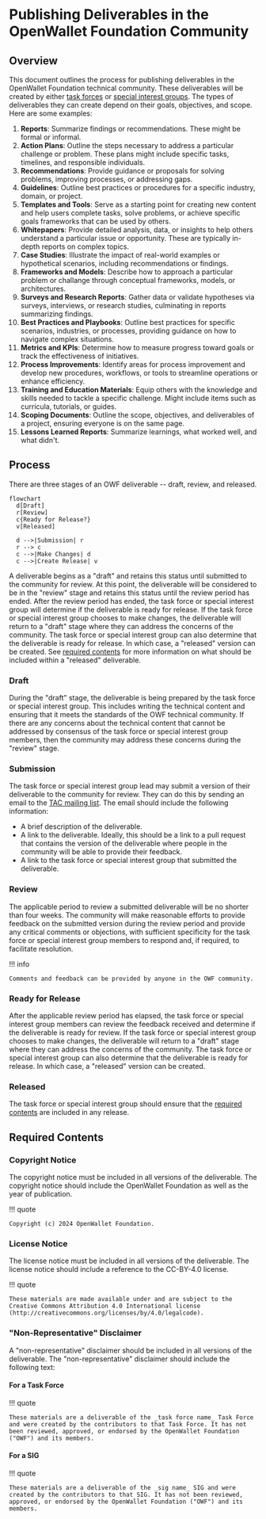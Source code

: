 # Publishing Deliverables in the OpenWallet Foundation Community

## Overview

This document outlines the process for publishing deliverables in the OpenWallet Foundation technical community. These deliverables will be created by either [task forces](./task-force-process.md) or [special interest groups](./special-interest-group-process.md). The types of deliverables they can create depend on their goals, 
objectives, and scope. Here are some examples:

1. **Reports**: Summarize findings or recommendations.  These might be formal or informal.
1. **Action Plans**: Outline the steps necessary to address a particular challenge or problem. These plans might include specific tasks, timelines, and responsible individuals.
1. **Recommendations**: Provide guidance or proposals for solving problems, improving processes, or addressing gaps.
1. **Guidelines**: Outline best practices or procedures for a specific industry, domain, or project.
1. **Templates and Tools**: Serve as a starting point for creating new content and help users complete tasks, solve problems, or achieve specific goals frameworks that can be used by others.
1. **Whitepapers**: Provide detailed analysis, data, or insights to help others understand a particular issue or opportunity. These are typically in-depth reports on complex topics.
1. **Case Studies**: Illustrate the impact of real-world examples or hypothetical scenarios, including recommendations or findings.
1. **Frameworks and Models**: Describe how to approach a particular problem or challange through conceptual frameworks, models, or architectures.
1. **Surveys and Research Reports**: Gather data or validate hypotheses via surveys, interviews, or research studies, culminating in reports summarizing findings.
1. **Best Practices and Playbooks**: Outline best practices for specific scenarios, industries, or processes, providing guidance on how to navigate complex situations.
1. **Metrics and KPIs**: Determine how to measure progress toward goals or track the effectiveness of initiatives.
1. **Process Improvements**: Identify areas for process improvement and develop new procedures, workflows, or tools to streamline operations or enhance efficiency.
1. **Training and Education Materials**: Equip others with the knowledge and skills needed to tackle a specific challenge. Might include items such as curricula, tutorials, or guides.
1. **Scoping Documents**: Outline the scope, objectives, and deliverables of a project, ensuring everyone is on the same page.
1. **Lessons Learned Reports**: Summarize learnings, what worked well, and what didn't.

## Process

There are three stages of an OWF deliverable -- draft, review, and released.

```mermaid
flowchart
  d[Draft]
  r[Review]
  c{Ready for Release?}
  v[Released]

  d -->|Submission| r
  r --> c
  c -->|Make Changes| d
  c -->|Create Release| v
```

A deliverable begins as a "draft" and retains this status until submitted to the community for review. At this point, the deliverable will be considered to be in the "review" stage and retains this status until the review period has ended. After the review period has ended, the task force or special interest group will determine if the deliverable is ready for release. If the task force or special interest group chooses to make changes, the deliverable will return to a "draft" stage where they can address the concerns of the community. The task force or special interest group can also determine that the deliverable is ready for release. In which case, a "released" version can be created. See [required contents](#required-contents) for more information on what should be included within a "released" deliverable.

### Draft

During the "draft" stage, the deliverable is being prepared by the task force or special interest group. This includes writing the technical content and ensuring that it meets the standards of the OWF technical community. If there are any concerns about the technical content that cannot be addressed by consensus of the task force or special interest group members, then the community may address these concerns during the "review" stage.

### Submission

The task force or special interest group lead may submit a version of their deliverable to the community for review. They can do this by sending an email to the [TAC mailing list](mailto:tac@lists.openwallet.foundation). The email should include the following information:

- A brief description of the deliverable.
- A link to the deliverable. Ideally, this should be a link to a pull request that contains the version of the deliverable where people in the community will be able to provide their feedback.
- A link to the task force or special interest group that submitted the deliverable.

### Review

The applicable period to review a submitted deliverable will be no shorter than four weeks. The community will make reasonable efforts to provide feedback on the submitted version during the review period and provide any critical comments or objections, with sufficient specificity for the task force or special interest group members to respond and, if required, to facilitate resolution. 

!!! info

    Comments and feedback can be provided by anyone in the OWF community.

### Ready for Release

After the applicable review period has elapsed, the task force or special interest group members can review the feedback received and determine if the deliverable is ready for review. If the task force or special interest group chooses to make changes, the deliverable will return to a "draft" stage where they can address the concerns of the community. The task force or special interest group can also determine that the deliverable is ready for release. In which case, a "released" version can be created. 

### Released

The task force or special interest group should ensure that the [required contents](#required-contents) are included in any release.

## Required Contents

### Copyright Notice

The copyright notice must be included in all versions of the deliverable. The copyright notice should include the OpenWallet Foundation as well as the year of publication.

!!! quote

    Copyright (c) 2024 OpenWallet Foundation.

### License Notice

The license notice must be included in all versions of the deliverable. The license notice should include a reference to the CC-BY-4.0 license.

!!! quote

    These materials are made available under and are subject to the Creative Commons Attribution 4.0 International license (http://creativecommons.org/licenses/by/4.0/legalcode).

### "Non-Representative" Disclaimer

A "non-representative" disclaimer should be included in all versions of the deliverable. The "non-representative" disclaimer should include the following text:

#### For a Task Force

!!! quote

    These materials are a deliverable of the _task force name_ Task Force and were created by the contributors to that Task Force. It has not been reviewed, approved, or endorsed by the OpenWallet Foundation ("OWF") and its members.

#### For a SIG

!!! quote

    These materials are a deliverable of the _sig name_ SIG and were created by the contributors to that SIG. It has not been reviewed, approved, or endorsed by the OpenWallet Foundation ("OWF") and its members.
